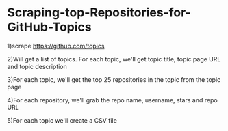 # Scraping-top-Repositories-for-GitHub-Topics

1)scrape https://github.com/topics

2)Will get a list of topics. For each topic, we'll get topic title, topic page URL and topic description

3)For each topic, we'll get the top 25 repositories in the topic from the topic page

4)For each repository, we'll grab the repo name, username, stars and repo URL

5)For each topic we'll create a CSV file 
